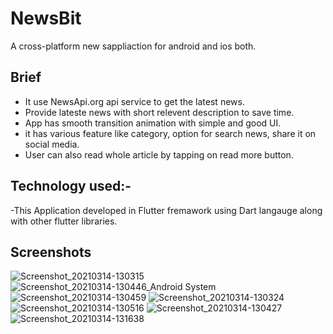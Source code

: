 # NewsBit

A cross-platform new sappliaction for android and ios both. 

## Brief

- It use NewsApi.org api service to get the latest news.
- Provide lateste news with short relevent description to save time.
- App has smooth transition animation with simple and good UI.
- it has various feature like category, option for search news, share it on social media.
- User can also read whole article by tapping on read more button.

## Technology used:-

-This Application developed in Flutter fremawork using Dart langauge along with other flutter libraries.

## Screenshots

![Screenshot_20210314-130315](https://user-images.githubusercontent.com/47271638/111061223-42902280-84c8-11eb-84a0-a694d9952ada.jpg)
![Screenshot_20210314-130446_Android System](https://user-images.githubusercontent.com/47271638/111061346-eda0dc00-84c8-11eb-9912-297bf372d4b8.jpg)
![Screenshot_20210314-130459](https://user-images.githubusercontent.com/47271638/111061349-f0033600-84c8-11eb-817b-92a40160f30b.jpg)
![Screenshot_20210314-130324](https://user-images.githubusercontent.com/47271638/111061353-f2fe2680-84c8-11eb-94cc-f8b3ee6319d5.jpg)
![Screenshot_20210314-130516](https://user-images.githubusercontent.com/47271638/111061354-f5608080-84c8-11eb-879b-0d28ead31550.jpg)
![Screenshot_20210314-130427](https://user-images.githubusercontent.com/47271638/111061361-f85b7100-84c8-11eb-9f3b-dbccabb7307e.jpg)
![Screenshot_20210314-131638](https://user-images.githubusercontent.com/47271638/111061363-f98c9e00-84c8-11eb-818a-dcc4370da914.jpg)
